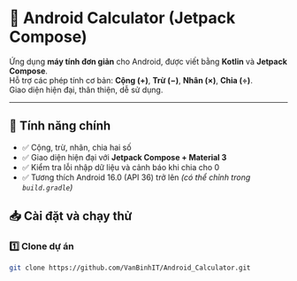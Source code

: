 # 📱 Android Calculator (Jetpack Compose)

Ứng dụng **máy tính đơn giản** cho Android, được viết bằng **Kotlin** và **Jetpack Compose**.  
Hỗ trợ các phép tính cơ bản: **Cộng (+)**, **Trừ (−)**, **Nhân (×)**, **Chia (÷)**.  
Giao diện hiện đại, thân thiện, dễ sử dụng.

---

## 🚀 Tính năng chính
- ✅ Cộng, trừ, nhân, chia hai số
- ✅ Giao diện hiện đại với **Jetpack Compose + Material 3**
- ✅ Kiểm tra lỗi nhập dữ liệu và cảnh báo khi chia cho 0
- ✅ Tương thích Android 16.0 (API 36) trở lên *(có thể chỉnh trong `build.gradle`)*
## 📥 Cài đặt và chạy thử

### 1️⃣ Clone dự án
```bash
git clone https://github.com/VanBinhIT/Android_Calculator.git

